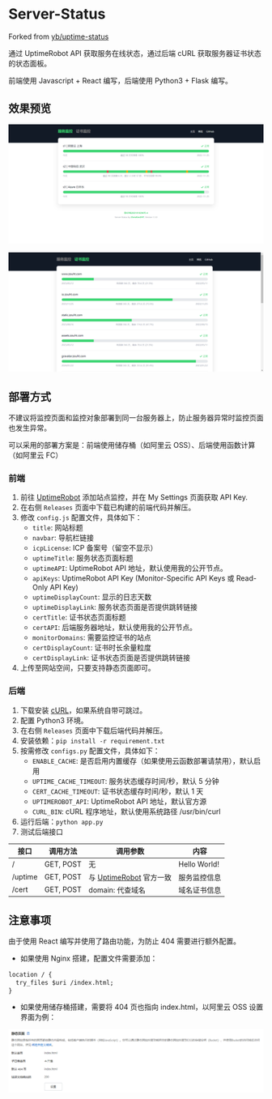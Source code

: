 # Server-Status

Forked from [yb/uptime-status](https://github.com/yb/uptime-status)

通过 UptimeRobot API 获取服务在线状态，通过后端 cURL 获取服务器证书状态的状态面板。

前端使用 Javascript + React 编写，后端使用 Python3 + Flask 编写。

## 效果预览

![](./Images/Server-Status-README-04.png)



![](./Images/Server-Status-README-05.png)

## 部署方式

不建议将监控页面和监控对象部署到同一台服务器上，防止服务器异常时监控页面也发生异常。

可以采用的部署方案是：前端使用储存桶（如阿里云 OSS）、后端使用函数计算（如阿里云 FC）

### 前端

1. 前往 [UptimeRobot](https://uptimerobot.com/) 添加站点监控，并在 My Settings 页面获取 API Key.
2. 在右侧 `Releases` 页面中下载已构建的前端代码并解压。
3. 修改 `config.js` 配置文件，具体如下：
   - `title`: 网站标题
   - `navbar`: 导航栏链接
   - `icpLicense`: ICP 备案号（留空不显示）
   - `uptimeTitle`: 服务状态页面标题
   - `uptimeAPI`: UptimeRobot API 地址，默认使用我的公开节点。
   - `apiKeys`: UptimeRobot API Key (Monitor-Specific API Keys 或 Read-Only API Key)
   - `uptimeDisplayCount`: 显示的日志天数
   - `uptimeDisplayLink`: 服务状态页面是否提供跳转链接
   - `certTitle`: 证书状态页面标题
   - `certAPI`: 后端服务器地址，默认使用我的公开节点。
   - `monitorDomains`: 需要监控证书的站点
   - `certDisplayCount`: 证书时长余量粒度
   - `certDisplayLink`: 证书状态页面是否提供跳转链接
4. 上传至网站空间，只要支持静态页面即可。

### 后端

1. 下载安装 [cURL](https://curl.se/download.html)，如果系统自带可跳过。
2. 配置 Python3 环境。
3. 在右侧 `Releases` 页面中下载后端代码并解压。
4. 安装依赖：`pip install -r requirement.txt`
5. 按需修改 `configs.py` 配置文件，具体如下：
   - `ENABLE_CACHE`: 是否启用内置缓存（如果使用云函数部署请禁用），默认启用
   - `UPTIME_CACHE_TIMEOUT`: 服务状态缓存时间/秒，默认 5 分钟
   - `CERT_CACHE_TIMEOUT`: 证书状态缓存时间/秒，默认 1 天
   - `UPTIMEROBOT_API`: UptimeRobot API 地址，默认官方源
   - `CURL_BIN`: cURL 程序地址，默认使用系统路径 /usr/bin/curl
6. 运行后端：`python app.py`
7. 测试后端接口

| 接口    | 调用方法  | 调用参数                                                | 内容         |
| ------- | --------- | ------------------------------------------------------- | ------------ |
| /       | GET, POST | 无                                                      | Hello World! |
| /uptime | GET, POST | 与 [UptimeRobot](https://uptimerobot.com/api/) 官方一致 | 服务监控信息 |
| /cert   | GET, POST | domain: 代查域名                                        | 域名证书信息 |

## 注意事项

由于使用 React 编写并使用了路由功能，为防止 404 需要进行额外配置。

- 如果使用 Nginx 搭建，配置文件需要添加：

```nginx
location / {
  try_files $uri /index.html;
}
```

- 如果使用储存桶搭建，需要将 404 页也指向 index.html，以阿里云 OSS 设置界面为例：

![](./Images/Server-Status-README-03.png)

